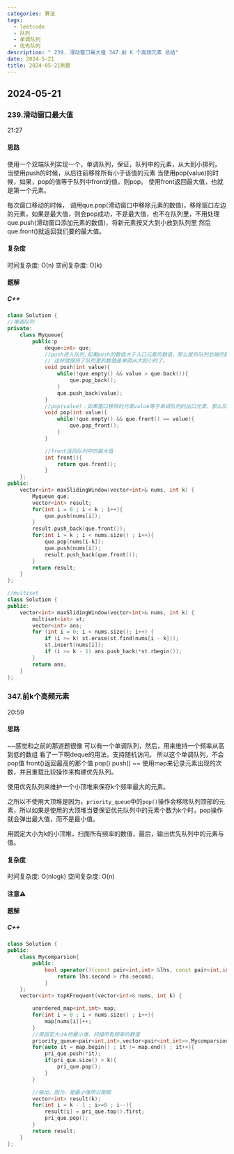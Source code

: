 ```yaml
---
categories: 算法
tags:
  - leetcode
  - 队列
  - 单调队列
  - 优先队列
description: " 239. 滑动窗口最大值 347.前 K 个高频元素 总结"
date: 2024-5-21
title: 2024-05-21刷题
---
```

## 2024-05-21
### 239.滑动窗口最大值
21:27
#### 思路
使用一个双端队列实现一个，单调队列，保证，队列中的元素，从大到小排列，
当使用push的时候，从后往前移除所有小于该值的元素
当使用pop(value)的时候，如果，pop的值等于队列中front的值，则pop。
使用front返回最大值，也就是第一个元素。

每次窗口移动的时候，
调用que.pop(滑动窗口中移除元素的数值)，移除窗口左边的元素，如果是最大值，则会pop成功，不是最大值，也不在队列里，不用处理
que.push(滑动窗口添加元素的数值)，将新元素按又大到小放到队列里
然后que.front()就返回我们要的最大值。
#### 复杂度
时间复杂度: O(n)
空间复杂度: O(k)
#### 题解
##### C++
```C++
class Solution {
//单调队列
private: 
    class Myqueue{
        public:p
            deque<int> que;
            //push进入队列,如果push的数值大于入口元素的数值，那么就将队列后端的数值弹出，直到push的数值小于等于队列入口元素的数值为止。
            // 这样就保持了队列里的数值是单调从大到小的了。
            void push(int value){
                while(!que.empty() && value > que.back()){
                    que.pop_back();
                }
                que.push_back(value);
            }
            //pop(value)：如果窗口移除的元素value等于单调队列的出口元素，那么队列弹出元素，否则不用任何操作
            void pop(int value){
                while(!que.empty() && que.front() == value){
                    que.pop_front();
                }
            }

            //front返回队列中的最大值
            int front(){
                return que.front();
            }
    };
public:
    vector<int> maxSlidingWindow(vector<int>& nums, int k) {
        Myqueue que;
        vector<int> result;
        for(int i = 0 ; i < k ; i++){
            que.push(nums[i]);
        }
        result.push_back(que.front());
        for(int i = k ; i < nums.size() ; i++){
            que.pop(nums[i-k]);
            que.push(nums[i]);
            result.push_back(que.front());
        }
        return result;
    }
};

//multiset
class Solution {
public:
    vector<int> maxSlidingWindow(vector<int>& nums, int k) {
        multiset<int> st;
        vector<int> ans;
        for (int i = 0; i < nums.size(); i++) {
            if (i >= k) st.erase(st.find(nums[i - k]));
            st.insert(nums[i]);
            if (i >= k - 1) ans.push_back(*st.rbegin());
        }
        return ans;
    }
};
```

### 347.前k个高频元素
20:59
#### 思路
~~感觉和之前的那道题很像
可以有一个单调队列，然后，用来维持一个频率从高到低的数组
看了一下啊deque的用法，支持随机访问。
所以这个单调队列，不会pop值
front()返回最高的那个值
pop()
push()
~~
使用map来记录元素出现的次数，并且重载比较操作来构建优先队列。

使用优先队列来维护一个小顶堆来保存k个频率最大的元素。

之所以不使用大顶堆是因为，`priority_queue`中的`pop()`操作会移除队列顶部的元素，所以如果是使用的大顶堆当要保证优先队列中的元素个数为k个时，pop操作就会弹出最大值，而不是最小值。

用固定大小为k的小顶堆，扫面所有频率的数值，最后，输出优先队列中的元素与值。

#### 复杂度
时间复杂度: O(nlogk)
空间复杂度: O(n)
#### 注意⚠️
#### 题解
##### C++
```C++
class Solution {
public:
    class Mycomparsion{
        public:
            bool operator()(const pair<int,int> &lhs, const pair<int,int> &rhs){
                return lhs.second > rhs.second;
            }
    };
    vector<int> topKFrequent(vector<int>& nums, int k) {

        unordered_map<int,int> map;
        for(int i = 0 ; i < nums.size() ; i++){
            map[nums[i]]++;
        }
        //用固定大小k的最小堆，扫描所有频率的数值
        priority_queue<pair<int,int>,vector<pair<int,int>>,Mycomparsion> pri_que;
        for(auto it = map.begin() ; it != map.end() ; it++){
            pri_que.push(*it);
            if(pri_que.size() > k){
                pri_que.pop();
            }
        }

        //输出，因为，是最小堆所以倒叙
        vector<int> result(k);
        for(int i = k - 1 ; i>=0 ; i--){
            result[i] = pri_que.top().first;
            pri_que.pop();
        }
        return result;
    }
};
```


